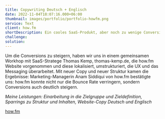 ```yaml
---
title: Copywriting Deutsch + Englisch 
date: 2022-11-04T18:07:16.000+06:00
thumbnail: images/portfolio/portfolio-howfm.png
service: Text
client: how.fm
shortDescription: Ein cooles SaaS-Produkt, aber noch zu wenige Conversions und Anfragen über die Website. Vor dieser Herausforderung stand how.fm, die mit ihrer Trainings-App die Einarbeitung von Lagerarbeitern und Shopfloor-Mitarbeitern automatisieren möchten.   
challenge: 
solution: 
---
```


Um die Conversions zu steigern, haben wir uns in einem gemeinsamen Workhop mit SaaS-Stratege Thomas Kemp, thomas-kemp.de, die how.fm Website vorgenommen und diese lokalisiert, umstrukturiert, die UX und das Messaging überarbeitet. Mit neuer Copy und neuer Struktur kamen die Ergebnisse: Marketing-Managerin Anam Siddiqui von how.fm bestätigte uns: how.fm konnte nicht nur die Bounce Rate verringern, sondern Conversions auch deutlich steigern. 

*Meine Leistungen: Einarbeitung in die Zielgruppe und Zieldefinition, Sparrings zu Struktur und Inhalten, Website-Copy Deutsch und Englisch*

[how.fm](https://how.fm/)